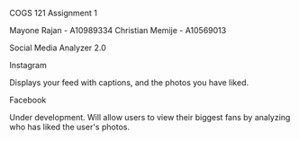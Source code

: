 COGS 121 Assignment 1

Mayone Rajan - A10989334
Christian Memije - A10569013


Social Media Analyzer 2.0

Instagram

Displays your feed with captions, and the photos you have liked.

Facebook

Under development. Will allow users to view their biggest fans by analyzing who has liked the user's photos. 